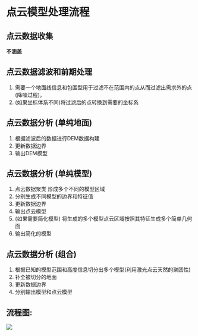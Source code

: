 # 点云模型处理流程

## 点云数据收集
   **不涵盖**
## 点云数据滤波和前期处理
   1. 需要一个地面线信息和包围型用于过滤不在范围内的点从而过滤出需求外的点(降噪过程)。
   2. (如果坐标体系不同)将过滤后的点转换到需要的坐标系
## 点云数据分析 (单纯地面)
   1. 根据滤波后的数据进行DEM数据构建
   2. 更新数据边界
   3. 输出DEM模型
## 点云数据分析 (单纯模型)
   1. 点云数据聚类 形成多个不同的模型区域
   2. 分别生成不同模型的边界和特征值
   3. 更新数据边界
   4. 输出点云模型
   5. (如果需要简化模型) 将生成的多个模型点云区域按照其特征生成多个简单几何面
   6. 输出简化的模型
## 点云数据分析 (组合)
   1. 根据已知的模型范围和高度信息切分出多个模型(利用激光点云天然的聚团性)
   2. 补全被切分的地面
   3. 更新数据边界
   4. 分别输出模型和点云模型
## 流程图:

<img src="file:/home/dy/WebstormProjects/DongYi-wiki/点云数据/点云数据处理流程.png"/>